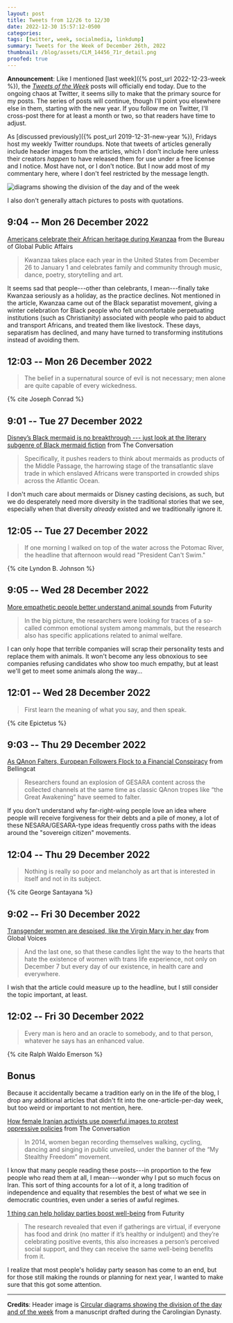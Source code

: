 ```yaml
---
layout: post
title: Tweets from 12/26 to 12/30
date: 2022-12-30 15:57:12-0500
categories:
tags: [twitter, week, socialmedia, linkdump]
summary: Tweets for the Week of December 26th, 2022
thumbnail: /blog/assets/CLM_14456_71r_detail.png
proofed: true
---
```


**Announcement**:  Like I mentioned [last week]({% post_url 2022-12-23-week %}), the [*Tweets of the Week*](/blog/tag/linkdump) posts will officially end today.  Due to the ongoing chaos at Twitter, it seems silly to make that the primary source for my posts.  The series of posts will continue, though I'll point you elsewhere else in them, starting with the new year.  If you follow me on Twitter, I'll cross-post there for at least a month or two, so that readers have time to adjust.

As [discussed previously]({% post_url 2019-12-31-new-year %}), Fridays host my weekly Twitter roundups.  Note that tweets of articles generally include header images from the articles, which I don't include here unless their creators *happen* to have released them for use under a free license and I notice.  Most have not, or I don't notice.  But I now add most of my commentary here, where I don't feel restricted by the message length.

![diagrams showing the division of the day and of the week](/blog/assets/CLM_14456_71r_detail.png "diagrams showing the division of the day and of the week")

I also don't generally attach pictures to posts with quotations.

## 9:04 -- Mon 26 December 2022

[<i class="fab fa-twitter-square"></i>](https://twitter.com/jcolag/status/1607376812291538944) [Americans celebrate their African heritage during Kwanzaa](https://share.america.gov/americans-celebrate-african-heritage-kwanzaa/) from the Bureau of Global Public Affairs

 > Kwanzaa takes place each year in the United States from December 26 to January 1 and celebrates family and community through music, dance, poetry, storytelling and art.

It seems sad that people---other than celebrants, I mean---finally take Kwanzaa seriously as a holiday, as the practice declines.  Not mentioned in the article, Kwanzaa came out of the Black separatist movement, giving a winter celebration for Black people who felt uncomfortable perpetuating institutions (such as Christianity) associated with people who paid to abduct and transport Africans, and treated them like livestock.  These days, separatism has declined, and many have turned to transforming institutions instead of avoiding them.

## 12:03 -- Mon 26 December 2022

[<i class="fab fa-twitter-square"></i>](https://twitter.com/jcolag/status/1607421733266489353)

 > The belief in a supernatural source of evil is not necessary; men alone are quite capable of every wickedness.

{% cite Joseph Conrad %}

## 9:01 -- Tue 27 December 2022

[<i class="fab fa-twitter-square"></i>](https://twitter.com/jcolag/status/1607738319248441344) [Disney’s Black mermaid is no breakthrough --- just look at the literary subgenre of Black mermaid fiction](https://theconversation.com/disneys-black-mermaid-is-no-breakthrough-just-look-at-the-literary-subgenre-of-black-mermaid-fiction-194435) from The Conversation

 > Specifically, it pushes readers to think about mermaids as products of the Middle Passage, the harrowing stage of the transatlantic slave trade in which enslaved Africans were transported in crowded ships across the Atlantic Ocean.

I don't much care about mermaids or Disney casting decisions, as such, but we do desperately need more diversity in the traditional stories that we see, especially when that diversity *already* existed and we traditionally ignore it.

## 12:05 -- Tue 27 December 2022

[<i class="fab fa-twitter-square"></i>](https://twitter.com/jcolag/status/1607784624372998145)

 > If one morning I walked on top of the water across the Potomac River, the headline that afternoon would read "President Can't Swim."

{% cite Lyndon B. Johnson %}

## 9:05 -- Wed 28 December 2022

[<i class="fab fa-twitter-square"></i>](https://twitter.com/jcolag/status/1608101839966281735) [More empathetic people better understand animal sounds](https://www.futurity.org/human-empathy-animal-sounds-2846902/) from Futurity

 > In the big picture, the researchers were looking for traces of a so-called common emotional system among mammals, but the research also has specific applications related to animal welfare.

I can only hope that terrible companies will scrap their personality tests and replace them with animals.  It won't become any less obnoxious to see companies refusing candidates who show too much empathy, but at least we'll get to meet some animals along the way...

## 12:01 -- Wed 28 December 2022

[<i class="fab fa-twitter-square"></i>](https://twitter.com/jcolag/status/1608146131652853760)

 > First learn the meaning of what you say, and then speak.

{% cite Epictetus %}

## 9:03 -- Thu 29 December 2022

[<i class="fab fa-twitter-square"></i>](https://twitter.com/jcolag/status/1608463724121137154) [As QAnon Falters, European Followers Flock to a Financial Conspiracy](https://www.bellingcat.com/news/2022/12/21/as-qanon-falters-european-followers-flock-to-a-financial-conspiracy/) from Bellingcat

 > Researchers found an explosion of GESARA content across the collected channels at the same time as classic QAnon tropes like “the Great Awakening” have seemed to falter.

If you don't understand why far-right-wing people love an idea where people will receive forgiveness for their debts and a pile of money, a lot of these NESARA/GESARA-type ideas frequently cross paths with the ideas around the "sovereign citizen" movements.

## 12:04 -- Thu 29 December 2022

[<i class="fab fa-twitter-square"></i>](https://twitter.com/jcolag/status/1608509148521500675)

 > Nothing is really so poor and melancholy as art that is interested in itself and not in its subject.

{% cite George Santayana %}

## 9:02 -- Fri 30 December 2022

[<i class="fab fa-twitter-square"></i>](https://twitter.com/jcolag/status/1608825860664049664) [Transgender women are despised, like the Virgin Mary in her day](https://globalvoices.org/2022/12/22/transgender-women-are-despised-like-the-virgin-mary-in-her-day/) from Global Voices

 > And the last one, so that these candles light the way to the hearts that hate the existence of women with trans life experience, not only on December 7 but every day of our existence, in health care and everywhere.

I wish that the article could measure up to the headline, but I still consider the topic important, at least.

## 12:02 -- Fri 30 December 2022

[<i class="fab fa-twitter-square"></i>](https://twitter.com/jcolag/status/1608871158719430658)

 > Every man is hero and an oracle to somebody, and to that person, whatever he says has an enhanced value.

{% cite Ralph Waldo Emerson %}

## Bonus

Because it accidentally became a tradition early on in the life of the blog, I drop any additional articles that didn't fit into the one-article-per-day week, but too weird or important to not mention, here.

<i class="fas fa-square"></i> [How female Iranian activists use powerful images to protest oppressive policies](https://theconversation.com/how-female-iranian-activists-use-powerful-images-to-protest-oppressive-policies-193507) from The Conversation

 > In 2014, women began recording themselves walking, cycling, dancing and singing in public unveiled, under the banner of the “My Stealthy Freedom” movement.

I know that many people reading these posts---in proportion to the few people who read them at all, I mean---wonder why I put so much focus on Iran.  This sort of thing accounts for a lot of it, a long tradition of independence and equality that resembles the best of what we see in democratic countries, even under a series of awful regimes.

<i class="fas fa-square"></i> [1 thing can help holiday parties boost well-being](https://www.futurity.org/holiday-parties-well-being-social-support-2848642-2/) from Futurity

 > The research revealed that even if gatherings are virtual, if everyone has food and drink (no matter if it’s healthy or indulgent) and they’re celebrating positive events, this also increases a person’s perceived social support, and they can receive the same well-being benefits from it.

I realize that most people's holiday party season has come to an end, but for those still making the rounds or planning for next year, I wanted to make sure that this got some attention.

* * *

**Credits**:  Header image is [Circular diagrams showing the division of the day and of the week](https://commons.wikimedia.org/wiki/File:CLM_14456_71r_detail.jpg) from a manuscript drafted during the Carolingian Dynasty.
